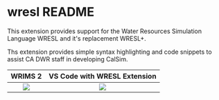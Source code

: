 # wresl README

This extension provides support for the Water Resources Simulation Language WRESL and it's replacement WRESL+.

Ths extension provides simple syntax highlighting and code snippets to assist CA DWR staff in developing CalSim.

WRIMS 2 | VS Code with WRESL Extension
:---:|:---:
![](https://dwrrhapp0179.ad.water.ca.gov/gitea/zachary.roy/wresl_lang_vs_code/images/example_WRIMS.png)  |  ![](https://dwrrhapp0179.ad.water.ca.gov/gitea/zachary.roy/wresl_lang_vs_code/images/example_VS_Code.png)
